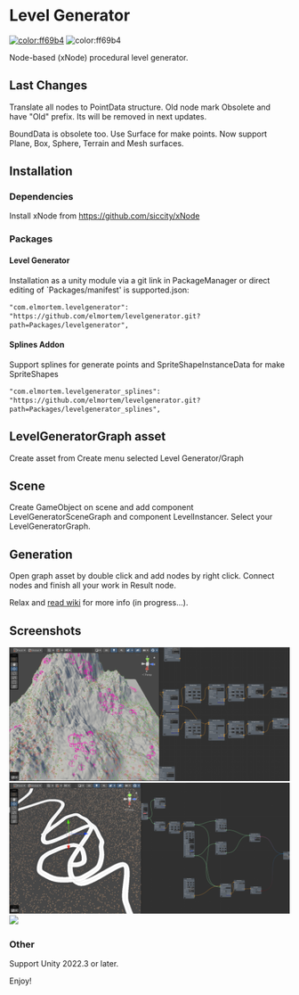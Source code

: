 # Level Generator

[![color:ff69b4](https://img.shields.io/badge/licence-MIT-blue)](https://opensource.org/license/mit)
![color:ff69b4](https://img.shields.io/badge/Unity-2022.3.x-red)

Node-based (xNode) procedural level generator.

## Last Changes

Translate all nodes to PointData structure. Old node mark Obsolete and have "Old" prefix. Its will be removed in next updates.

BoundData is obsolete too. Use Surface for make points. Now support Plane, Box, Sphere, Terrain and Mesh surfaces.

## Installation

### Dependencies

Install xNode from https://github.com/siccity/xNode

### Packages

#### Level Generator

Installation as a unity module via a git link in PackageManager or direct editing of `Packages/manifest' is supported.json:
```
"com.elmortem.levelgenerator": "https://github.com/elmortem/levelgenerator.git?path=Packages/levelgenerator",
```

#### Splines Addon
Support splines for generate points and SpriteShapeInstanceData for make SpriteShapes

```
"com.elmortem.levelgenerator_splines": "https://github.com/elmortem/levelgenerator.git?path=Packages/levelgenerator_splines",
```

## LevelGeneratorGraph asset

Create asset from Create menu selected Level Generator/Graph 

## Scene

Create GameObject on scene and add component LevelGeneratorSceneGraph and component LevelInstancer. Select your LevelGeneratorGraph.

## Generation

Open graph asset by double click and add nodes by right click. Connect nodes and finish all your work in Result node.

Relax and [read wiki](https://github.com/elmortem/levelgenerator/wiki/) for more info (in progress...).

## Screenshots

<img src="screenshot2.png" width="600">
<img src="screenshot3.png" width="600">
<img src="screenshot.png" width="600">

### Other

Support Unity 2022.3 or later.

Enjoy!
